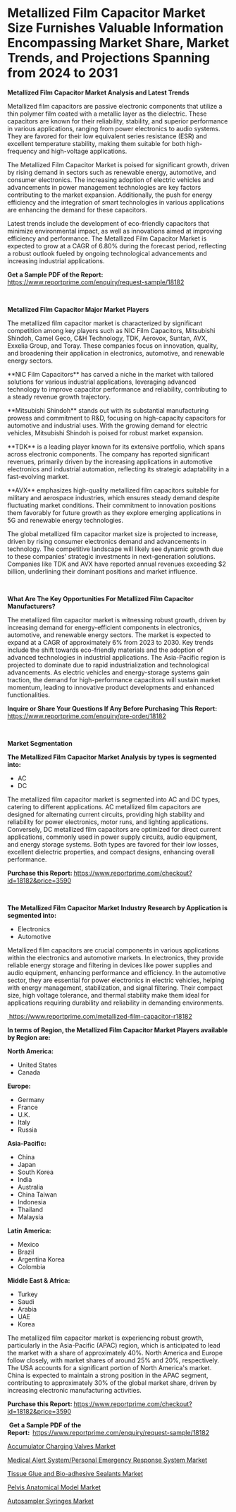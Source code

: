 <p><h1>Metallized Film Capacitor Market Size Furnishes Valuable Information Encompassing Market Share, Market Trends, and Projections Spanning from 2024 to 2031</h1></p><p><strong>Metallized Film Capacitor Market Analysis and Latest Trends</strong></p>
<p><p>Metallized film capacitors are passive electronic components that utilize a thin polymer film coated with a metallic layer as the dielectric. These capacitors are known for their reliability, stability, and superior performance in various applications, ranging from power electronics to audio systems. They are favored for their low equivalent series resistance (ESR) and excellent temperature stability, making them suitable for both high-frequency and high-voltage applications.</p><p>The Metallized Film Capacitor Market is poised for significant growth, driven by rising demand in sectors such as renewable energy, automotive, and consumer electronics. The increasing adoption of electric vehicles and advancements in power management technologies are key factors contributing to the market expansion. Additionally, the push for energy efficiency and the integration of smart technologies in various applications are enhancing the demand for these capacitors.</p><p>Latest trends include the development of eco-friendly capacitors that minimize environmental impact, as well as innovations aimed at improving efficiency and performance. The Metallized Film Capacitor Market is expected to grow at a CAGR of 6.80% during the forecast period, reflecting a robust outlook fueled by ongoing technological advancements and increasing industrial applications.</p></p>
<p><strong>Get a Sample PDF of the Report:&nbsp;</strong> <a href="https://www.reportprime.com/enquiry/request-sample/18182?utm_campaign=1123&utm_medium=2&utm_source=Github&utm_content=ia&utm_term=20112024&utm_id=metallized-film-capacitor">https://www.reportprime.com/enquiry/request-sample/18182</a></p>
<p>&nbsp;</p>
<p><strong>Metallized Film Capacitor Major Market Players</strong></p>
<p><p>The metallized film capacitor market is characterized by significant competition among key players such as NIC Film Capacitors, Mitsubishi Shindoh, Camel Geco, C&H Technology, TDK, Aerovox, Suntan, AVX, Exxelia Group, and Toray. These companies focus on innovation, quality, and broadening their application in electronics, automotive, and renewable energy sectors.</p><p>**NIC Film Capacitors** has carved a niche in the market with tailored solutions for various industrial applications, leveraging advanced technology to improve capacitor performance and reliability, contributing to a steady revenue growth trajectory.</p><p>**Mitsubishi Shindoh** stands out with its substantial manufacturing prowess and commitment to R&D, focusing on high-capacity capacitors for automotive and industrial uses. With the growing demand for electric vehicles, Mitsubishi Shindoh is poised for robust market expansion.</p><p>**TDK** is a leading player known for its extensive portfolio, which spans across electronic components. The company has reported significant revenues, primarily driven by the increasing applications in automotive electronics and industrial automation, reflecting its strategic adaptability in a fast-evolving market.</p><p>**AVX** emphasizes high-quality metallized film capacitors suitable for military and aerospace industries, which ensures steady demand despite fluctuating market conditions. Their commitment to innovation positions them favorably for future growth as they explore emerging applications in 5G and renewable energy technologies.</p><p>The global metallized film capacitor market size is projected to increase, driven by rising consumer electronics demand and advancements in technology. The competitive landscape will likely see dynamic growth due to these companies' strategic investments in next-generation solutions. Companies like TDK and AVX have reported annual revenues exceeding $2 billion, underlining their dominant positions and market influence.</p></p>
<p>&nbsp;</p>
<p><strong>What Are The Key Opportunities For Metallized Film Capacitor Manufacturers?</strong></p>
<p><p>The metallized film capacitor market is witnessing robust growth, driven by increasing demand for energy-efficient components in electronics, automotive, and renewable energy sectors. The market is expected to expand at a CAGR of approximately 6% from 2023 to 2030. Key trends include the shift towards eco-friendly materials and the adoption of advanced technologies in industrial applications. The Asia-Pacific region is projected to dominate due to rapid industrialization and technological advancements. As electric vehicles and energy-storage systems gain traction, the demand for high-performance capacitors will sustain market momentum, leading to innovative product developments and enhanced functionalities.</p></p>
<p><strong>Inquire or Share Your Questions If Any Before Purchasing This Report:</strong> <a href="https://www.reportprime.com/enquiry/pre-order/18182?utm_campaign=1123&utm_medium=2&utm_source=Github&utm_content=ia&utm_term=20112024&utm_id=metallized-film-capacitor">https://www.reportprime.com/enquiry/pre-order/18182</a></p>
<p>&nbsp;</p>
<p><strong>Market Segmentation</strong></p>
<p><strong>The Metallized Film Capacitor Market Analysis by types is segmented into:</strong></p>
<p><ul><li>AC</li><li>DC</li></ul></p>
<p><p>The metallized film capacitor market is segmented into AC and DC types, catering to different applications. AC metallized film capacitors are designed for alternating current circuits, providing high stability and reliability for power electronics, motor runs, and lighting applications. Conversely, DC metallized film capacitors are optimized for direct current applications, commonly used in power supply circuits, audio equipment, and energy storage systems. Both types are favored for their low losses, excellent dielectric properties, and compact designs, enhancing overall performance.</p></p>
<p><strong>Purchase this Report:&nbsp;</strong><a href="https://www.reportprime.com/checkout?id=18182&price=3590&utm_campaign=1123&utm_medium=2&utm_source=Github&utm_content=ia&utm_term=20112024&utm_id=metallized-film-capacitor">https://www.reportprime.com/checkout?id=18182&price=3590</a></p>
<p>&nbsp;</p>
<p><strong>The Metallized Film Capacitor Market Industry Research by Application is segmented into:</strong></p>
<p><ul><li>Electronics</li><li>Automotive</li></ul></p>
<p><p>Metallized film capacitors are crucial components in various applications within the electronics and automotive markets. In electronics, they provide reliable energy storage and filtering in devices like power supplies and audio equipment, enhancing performance and efficiency. In the automotive sector, they are essential for power electronics in electric vehicles, helping with energy management, stabilization, and signal filtering. Their compact size, high voltage tolerance, and thermal stability make them ideal for applications requiring durability and reliability in demanding environments.</p></p>
<p><a href="https://www.reportprime.com/metallized-film-capacitor-r18182?utm_campaign=1123&utm_medium=2&utm_source=Github&utm_content=ia&utm_term=20112024&utm_id=metallized-film-capacitor">&nbsp;https://www.reportprime.com/metallized-film-capacitor-r18182</a></p>
<p><strong>In terms of Region, the Metallized Film Capacitor Market Players available by Region are:</strong></p>
<p>
    <p> <strong> North America: </strong>
        <ul>
            <li>United States</li>
            <li>Canada</li>
        </ul>
        </p> 
    <p> <strong> Europe: </strong>
        <ul>
            <li>Germany</li>
            <li>France</li>
            <li>U.K.</li>
            <li>Italy</li>
            <li>Russia</li>
        </ul>
        </p> 
    <p> <strong> Asia-Pacific: </strong>
        <ul>
            <li>China</li>
            <li>Japan</li>
            <li>South Korea</li>
            <li>India</li>
            <li>Australia</li>
            <li>China Taiwan</li>
            <li>Indonesia</li>
            <li>Thailand</li>
            <li>Malaysia</li>
        </ul>
        </p> 
    <p> <strong> Latin America: </strong>
        <ul>
            <li>Mexico</li>
            <li>Brazil</li>
            <li>Argentina Korea</li>
            <li>Colombia</li>
        </ul>
        </p> 
    <p> <strong> Middle East & Africa: </strong>
        <ul>
            <li>Turkey</li>
            <li>Saudi</li>
            <li>Arabia</li>
            <li>UAE</li>
            <li>Korea</li>
        </ul>
    </p>
    </p>
<p><p>The metallized film capacitor market is experiencing robust growth, particularly in the Asia-Pacific (APAC) region, which is anticipated to lead the market with a share of approximately 40%. North America and Europe follow closely, with market shares of around 25% and 20%, respectively. The USA accounts for a significant portion of North America's market. China is expected to maintain a strong position in the APAC segment, contributing to approximately 30% of the global market share, driven by increasing electronic manufacturing activities.</p></p>
<p><strong>Purchase this Report: </strong><a href="https://www.reportprime.com/checkout?id=18182&price=3590&utm_campaign=1123&utm_medium=2&utm_source=Github&utm_content=ia&utm_term=20112024&utm_id=metallized-film-capacitor">https://www.reportprime.com/checkout?id=18182&price=3590</a></p>
<p>&nbsp;<strong>Get a Sample PDF of the Report:&nbsp;&nbsp;</strong><a href="https://www.reportprime.com/enquiry/request-sample/18182?utm_campaign=1123&utm_medium=2&utm_source=Github&utm_content=ia&utm_term=20112024&utm_id=metallized-film-capacitor">https://www.reportprime.com/enquiry/request-sample/18182</a></p>
<p><strong></strong></p>
<p><p><a href="https://www.linkedin.com/pulse/accumulator-charging-valves-market-global-regional-analysis-9u59e?utm_campaign=1123&utm_medium=2&utm_source=Github&utm_content=ia&utm_term=20112024&utm_id=metallized-film-capacitor">Accumulator Charging Valves Market</a></p><p><a href="https://issuu.com/reportprime-2/docs/medical-alert-systempersonal-emerge_cb015382226a5c?utm_campaign=1123&utm_medium=2&utm_source=Github&utm_content=ia&utm_term=20112024&utm_id=metallized-film-capacitor">Medical Alert System/Personal Emergency Response System Market</a></p><p><a href="https://issuu.com/reportprime-2/docs/tissue-glue-and-bio-adhesive-sealan_ec4b79b8ef17a4?utm_campaign=1123&utm_medium=2&utm_source=Github&utm_content=ia&utm_term=20112024&utm_id=metallized-film-capacitor">Tissue Glue and Bio-adhesive Sealants Market</a></p><p><a href="https://www.linkedin.com/pulse/global-pelvis-anatomical-model-market-insights-growth-pricing-4hy0e?utm_campaign=1123&utm_medium=2&utm_source=Github&utm_content=ia&utm_term=20112024&utm_id=metallized-film-capacitor">Pelvis Anatomical Model Market</a></p><p><a href="https://www.linkedin.com/pulse/analysisoftheautosampler-syringes-market-withcagrof65anticipatedfrom2024to2031-qnhee?utm_campaign=1123&utm_medium=2&utm_source=Github&utm_content=ia&utm_term=20112024&utm_id=metallized-film-capacitor">Autosampler Syringes Market</a></p></p>